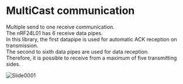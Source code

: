 # MultiCast communication
Multiple send to one receive communication.   
The nRF24L01 has 6 receive data pipes.   
In this library, the first datapipe is used for automatic ACK reception on transmission.   
The second to sixth data pipes are used for data reception.   
Therefore, it is possible to receive from a maximum of five transmitting sides.   

![Slide0001](https://user-images.githubusercontent.com/6020549/132265362-1048a86a-f100-4e89-9fae-d0cc6766a8d8.jpg)
